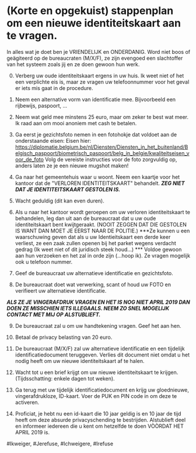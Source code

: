 # (Korte en opgekuist) stappenplan om een nieuwe identiteitskaart aan te vragen.

In alles wat je doet ben je VRIENDELIJK en ONDERDANIG. Word niet boos of geägiteerd op de bureaucraten (M/X/F), ze zijn evengoed een slachtoffer van het systeem zoals jij en ze doen gewoon hun werk.

0) Verberg uw oude identiteitskaart ergens in uw huis. Ik weet niet of het een verplichte eis is, maar ze vragen uw telefoonnummer voor het geval er iets mis gaat in de procedure.

1) Neem een alternative vorm van identificatie mee. Bijvoorbeeld een rijbewijs, paspoort, ...

2) Neem wat geld mee minstens 25 euro, maar om zeker te best wat meer. Ik raad aan om mooi anoniem met cash te betalen.

3) Ga eerst je gezichtsfoto nemen in een fotohokje dat voldoet aan de onderstaande eisen:
Eisen hier: https://diplomatie.belgium.be/nl/Diensten/Diensten_in_het_buitenland/Belgisch_paspoort/biometrisch_paspoort/belg_in_belgie/kwaliteitseisen_voor_de_foto
Volg de vereiste instructies voor de foto zorgvuldig op, anders laten ze je een nieuwe mugshot maken!

4) Ga naar het gemeentehuis waar u woont. Neem een kaartje voor het kantoor dat de "VERLOREN IDENTITEITSKAART" behandelt. ***ZEG NIET DAT JE IDENTITEITSKAART GESTOLEN IS.***

5) Wacht geduldig (dit kan even duren).

6) Als u naar het kantoor wordt geroepen om uw verloren identiteitskaart te behandelen, leg dan uit aan de bureaucraat dat u uw oude identiteitskaart bent kwijtgeraakt. (NOOIT ZEGGEN DAT DIE GESTOLEN IS WANT DAN MOET JE EERST NAAR DE POLITIE.) ***Ze kunnen u een waarschuwing geven dat als u uw Identieitskaart een derde keer verliest, ze een zaak zullen openen bij het parket wegens verdacht gedrag (Ik weet niet of dit juridisch steek houd...) *** Voldoe gewoon aan hun verzoeken en het zal in orde zijn (...hoop ik). Ze vragen mogelijk ook u telefoon nummer.

7) Geef de bureaucraat uw alternatieve identificatie en gezichtsfoto.

8) De bureaucraat doet wat verwerking, scant of houd uw FOTO en verifieert uw alternatieve identificatie.

***ALS ZE JE VINGERAFDRUK VRAGEN EN HET IS NOG NIET APRIL 2019 DAN DOEN ZE MISSCHIEN IETS ILLEGAALS. NEEM ZO SNEL MOGELIJK CONTACT MET MIJ OP ALSTUBLIEFT.***

9) De bureaucraat zal u om uw handtekening vragen. Geef het aan hen.

10) Betaal de privacy belasting van 20 euro.

11) De bureaucraat (M/X/F) zal uw alternatieve identificatie en een tijdelijk identificatiedocument teruggeven. Verlies dit document niet omdat u het nodig heeft om uw nieuwe identiteitskaart af te halen.

12) Wacht tot u een brief  krijgt om uw nieuwe identiteitskaart te krijgen. (Tijdsschatting: enkele dagen tot weken).

13) Ga terug met uw tijdelijk identificatiedocument en krijg uw gloednieuwe, vingerafdrukloze, ID-kaart. Voer de PUK en PIN code in om deze te activeren.

14) Proficiat, je hebt nu een id-kaart die 10 jaar geldig is en 10 jaar de tijd heeft om deze absurde privacyschending te bestrijden.
Alstublieft deel en informeer iedereen die u kent om hetzelfde te doen VÒÒRDAT HET APRIL 2019 is.

#Ikweiger, #Jerefuse, #Ichweigere, #Irefuse
